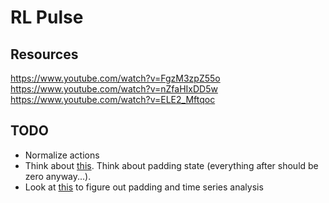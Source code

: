 # RL Pulse

## Resources

https://www.youtube.com/watch?v=FgzM3zpZ55o
https://www.youtube.com/watch?v=nZfaHIxDD5w
https://www.youtube.com/watch?v=ELE2_Mftqoc

## TODO

- Normalize actions
- Think about [this](https://datascience.stackexchange.com/questions/26366/training-an-rnn-with-examples-of-different-lengths-in-keras). Think about padding state (everything after should be zero anyway...).
- Look at [this](https://www.tensorflow.org/tutorials/structured_data/time_series) to figure out padding and time series analysis

